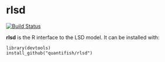 # rlsd

[![Build Status](https://travis-ci.org/NZRLIC/rlsd.svg?branch=master)](https://travis-ci.org/NZRLIC/rlsd)

**rlsd** is the R interface to the LSD model. It can be installed with:

    library(devtools)
    install_github("quantifish/rlsd")
